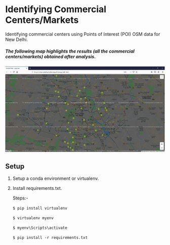 Identifying Commercial Centers/Markets
====================================================

Identifying commercial centers using Points of Interest (POI) OSM data for New Delhi.

##### The following map highlights the results (all the commercial centers/markets) obtained after analysis.

<img src="commercial_centers.PNG">

Setup
----------------------
1) Setup a conda environment or virtualenv.
2) Install requirements.txt.

   Steps:-
   
   ```$ pip install virtualenv ```
   
   ```$ virtualenv myenv```

   ```$ myenv\Scripts\activate```

   ```$ pip install -r requirements.txt```
   
   

